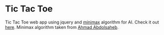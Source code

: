 # Tic Tac Toe
Tic Tac Toe web app using jquery and [minimax](https://en.wikipedia.org/wiki/Minimax) algorithm for AI. Check it out [here](https://mouri11.github.io/TicTacToe).
Minimax algorithm taken from [Ahmad Abdolsaheb](https://github.com/ahmadabdolsaheb/minimaxarticle).